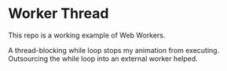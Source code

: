# Worker Thread
This repo is a working example of Web Workers.

A thread-blocking while loop stops my animation from executing. Outsourcing the while loop into an external worker helped.